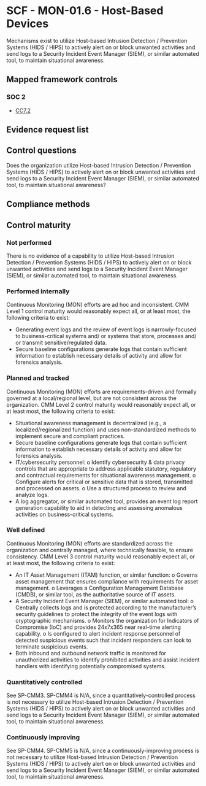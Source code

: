 # SCF - MON-01.6 - Host-Based Devices
Mechanisms exist to utilize Host-based Intrusion Detection / Prevention Systems (HIDS / HIPS) to actively alert on or block unwanted activities and send logs to a Security Incident Event Manager (SIEM), or similar automated tool, to maintain situational awareness.
## Mapped framework controls
### SOC 2
- [CC7.2](../soc2/cc72.md)

## Evidence request list


## Control questions
Does the organization utilize Host-based Intrusion Detection / Prevention Systems (HIDS / HIPS) to actively alert on or block unwanted activities and send logs to a Security Incident Event Manager (SIEM), or similar automated tool, to maintain situational awareness?

## Compliance methods


## Control maturity
### Not performed
There is no evidence of a capability to utilize Host-based Intrusion Detection / Prevention Systems (HIDS / HIPS) to actively alert on or block unwanted activities and send logs to a Security Incident Event Manager (SIEM), or similar automated tool, to maintain situational awareness.

### Performed internally
Continuous Monitoring (MON) efforts are ad hoc and inconsistent. CMM Level 1 control maturity would reasonably expect all, or at least most, the following criteria to exist:
- Generating event logs and the review of event logs is narrowly-focused to business-critical systems and/ or systems that store, processes and/ or transmit sensitive/regulated data.
- Secure baseline configurations generate logs that contain sufficient information to establish necessary details of activity and allow for forensics analysis.

### Planned and tracked
Continuous Monitoring (MON) efforts are requirements-driven and formally governed at a local/regional level, but are not consistent across the organization. CMM Level 2 control maturity would reasonably expect all, or at least most, the following criteria to exist:
- Situational awareness management is decentralized (e.g., a localized/regionalized function) and uses non-standardized methods to implement secure and compliant practices.
- Secure baseline configurations generate logs that contain sufficient information to establish necessary details of activity and allow for forensics analysis.
- IT/cybersecurity personnel:
o	Identify cybersecurity & data privacy controls that are appropriate to address applicable statutory, regulatory and contractual requirements for situational awareness management.
o	Configure alerts for critical or sensitive data that is stored, transmitted and processed on assets.
o	Use a structured process to review and analyze logs.
- A log aggregator, or similar automated tool, provides an event log report generation capability to aid in detecting and assessing anomalous activities on business-critical systems.

### Well defined
Continuous Monitoring (MON) efforts are standardized across the organization and centrally managed, where technically feasible, to ensure consistency. CMM Level 3 control maturity would reasonably expect all, or at least most, the following criteria to exist:
- An IT Asset Management (ITAM) function, or similar function:
o	Governs asset management that ensures compliance with requirements for asset management.
o	Leverages a Configuration Management Database (CMDB), or similar tool, as the authoritative source of IT assets.
- A Security Incident Event Manager (SIEM), or similar automated tool:
o	Centrally collects logs and is protected according to the manufacturer’s security guidelines to protect the integrity of the event logs with cryptographic mechanisms.
o	Monitors the organization for Indicators of Compromise (IoC) and provides 24x7x365 near real-time alerting capability.
o	Is configured to alert incident response personnel of detected suspicious events such that incident responders can look to terminate suspicious events.
- Both inbound and outbound network traffic is monitored for unauthorized activities to identify prohibited activities and assist incident handlers with identifying potentially compromised systems.

### Quantitatively controlled
See SP-CMM3. SP-CMM4 is N/A, since a quantitatively-controlled process is not necessary to utilize Host-based Intrusion Detection / Prevention Systems (HIDS / HIPS) to actively alert on or block unwanted activities and send logs to a Security Incident Event Manager (SIEM), or similar automated tool, to maintain situational awareness.

### Continuously improving
See SP-CMM4. SP-CMM5 is N/A, since a continuously-improving process is not necessary to utilize Host-based Intrusion Detection / Prevention Systems (HIDS / HIPS) to actively alert on or block unwanted activities and send logs to a Security Incident Event Manager (SIEM), or similar automated tool, to maintain situational awareness.
